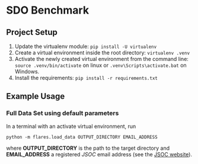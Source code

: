 SDO Benchmark
=============

Project Setup
-------------

1. Update the virtualenv module: `pip install -U virtualenv`
2. Create a virtual environment inside the root directory:
`virtualenv .venv`
3. Activate the newly created virtual environment from the command line:
`source .venv/bin/activate` on linux
or `.venv\Scripts\activate.bat` on Windows.
4. Install the requirements: `pip install -r requirements.txt`


Example Usage
-------------

### Full Data Set using default parameters
In a terminal with an activate virtual environment, run

`python -m flares.load_data OUTPUT_DIRECTORY EMAIL_ADDRESS`

where **OUTPUT_DIRECTORY** is the path to the target directory and **EMAIL_ADDRESS**
a registered *JSOC* email address
(see the [JSOC website](http://jsoc.stanford.edu/ajax/register_email.html)).